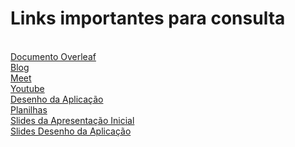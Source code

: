 

<h1> Links importantes para consulta </h1>
<br>
<a href="https://pt.overleaf.com/project/630114456c0f22ebac52b12b"> Documento Overleaf </a>
<br>
<a href="https://equipe-rocket-ifsp.blogspot.com/"> Blog </a>
<br>
<a href="https://meet.google.com/fzp-azka-jun"> Meet </a>
<br>
<a href="https://www.youtube.com/channel/UCMP3up0oOexvEaTBxGE5Kpw"> Youtube</a>
<br>
<a href="https://docs.google.com/document/d/1e4BfdXGu24gSN8ym4UDXNAJSzklKkpXQFBdZRxRQCwo/edit?usp=drivesdk"> Desenho da Aplicação </a>
<br>
<a href="https://docs.google.com/spreadsheets/d/1SeCS2NJ72VIda-5KJV8JeAj_BR9An-ggKjX60_iicn0/edit?usp=drivesdk"> Planilhas</a>
<br>
<a href="https://www.overleaf.com/project/63042512518a163a04931e71"> Slides da Apresentação Inicial</a>
<br>
<a href="https://pt.overleaf.com/4156828685fvxrfvvkpcyd"> Slides Desenho da Aplicação</a>
<br>

